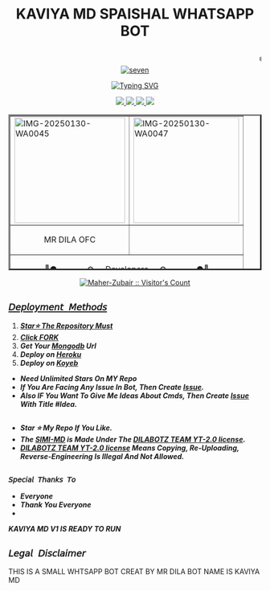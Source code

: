 <h1> <p align="center"> KAVIYA MD SPAISHAL WHATSAPP BOT </h1></p>
<p align="center"> <marquee>❄️__✨️ʜɪ, ɪ'ᴍ ꜱɪᴍɪ-ᴍᴜʟᴛɪ ᴅᴇᴠɪᴄᴇ ᴡᴀᴛꜱᴀᴘᴘ ʙᴏᴛ ✨__❄️</marquee>
 <a href="https://ibb.co/36SdvrJ"><img src="https://i.ibb.co/qMFzX8Cy/985c67ff059d82c9.jpg" alt="seven" border="0" /></a>
    
    
<p align="center"><a href="https://git.io/typing-svg"><img src="https://readme-typing-svg.demolab.com?font=EB+Garamond&weight=800&size=28&duration=4000&pause=1000&random=false&width=435&lines=WELCOME+TO+THE+KAVIYA-MD;MULTI-DEVICE+WHATSAPP+BOT;DEVELOPED+BY+DILA+AND+KAVIYA ._._._. ! ! !+;SIMI-MD." alt="Typing SVG" /></a>
  </p>

<p align="center">
  <a href="https://github.com/kaviyamdv1/KAVIYA-MD-V-//">
    <img src="https://img.shields.io/github/followers/Maher-Zubair?style=flat-square&logo=github&color=black">

   <a href="https://github.com/kaviyamdv1/KAVIYA-MD-V-//fork">
    <img src="https://img.shields.io/github/forks/SIMI-MD?style=flat-square&logo=github&color=black">
    
    
  <a href="https://github.com/kaviyamdv1/KAVIYA-MD-V-//stargazers"> 
     <img src="https://img.shields.io/github/stars/Maher-Zubair/SIGMA-MD?style=flat-square&logo=github&color=black">

  <a href="https://github.com/kaviyamdv1/KAVIYA-MD-V-//watchers"> 
     <img src="https://img.shields.io/github/watchers//SIMI-MD?style=flat-square&logo=github&color=black">

  </a>

</p>


<p align="center">


  <table border="3" align="center" width="400" height="310"><tr><td><a href="https://ibb.co/PG8zSzf4"><img title="OWNER" src="https://i.ibb.co/fd7GcGPt/IMG-20250130-WA0045.jpg" alt="IMG-20250130-WA0045" border="0" width="220" height="210" /></a></td><td>  <a href="https://ibb.co/tpDDg0Jz"><img src="https://i.ibb.co/k2XXjLSJ/IMG-20250130-WA0047.jpg" alt="IMG-20250130-WA0047" border="0" width="210" height="210" /></a></td></tr> <tr><td> <p align="center"> MR DILA OFC </p> </td><td><p align="center"></p> </td></tr><tr><td colspan="2"><p align="center">🌸● ┈────⚙️___Developers___⚙️────┈ ●🌸</p></td></tr></table>
<p align="center"> 
    <a aria-label="FOLLOW MR DILA " href="L" target="_blank">
  
<p align="center"><img src="https://profile-counter.glitch.me/{Maher-Zubair}/count.svg" alt="Maher-Zubair :: Visitor's Count" /></p>




## `𝘋𝘦𝘱𝘭𝘰𝘺𝘮𝘦𝘯𝘵 𝘔𝘦𝘵𝘩𝘰𝘥𝘴`
1. ***Star⭐ The Repository Must***
2. ***Click [FORK](https://github.com/kaviyamdv1/KAVIYA-MD-V-)***
4. ***Get Your [Mongodb](https://www.mongodb.com/) Url***
5. ***Deploy on [Heroku](https://github.com/heroku/heroku-buildpack-nodejs.git)***
6. ***Deploy on [Koyeb](https://www.koyeb.com/)***

- ***Need Unlimited Stars On MY Repo***
- ***If You Are Facing Any Issue In Bot, Then Create [Issue](https://github.com/kaviyamdv1/KAVIYA-MD-V-2).***
- ***Also IF You Want To Give Me Ideas About Cmds, Then Create [Issue](https://github.com/Dilalakiya/SIMII-MD-V2) With Title #Idea.***
##


- ***Star ⭐ My Repo If You Like.***
- ***The [SIMI-MD](https://github.com/kaviyamdv1/KAVIYA-MD-V-) is Made Under The [DILABOTZ TEAM YT-2.0 license](https://github.com/Dilalakiya/SIMI-MD//blob/main/LICENSE).***
- ***[DILABOTZ TEAM YT-2.0 license](https://github.com/kaviyamdv1/KAVIYA-MD-V-//blob/main/LICENSE) Means Copying, Re-Uploading, Reverse-Engineering Is Illegal And Not Allowed.***
##

### `𝘚𝘱𝘦𝘤𝘪𝘢𝘭 𝘛𝘩𝘢𝘯𝘬𝘴 𝘛𝘰`
- ***Everyone***
- ***Thank You Everyone***
- 
***KAVIYA MD V1 IS READY TO RUN***

## ```𝘓𝘦𝘨𝘢𝘭 𝘋𝘪𝘴𝘤𝘭𝘢𝘪𝘮𝘦𝘳```

THIS IS A SMALL WHTSAPP BOT CREAT BY MR DILA
BOT NAME IS KAVIYA MD
